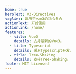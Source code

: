 ```yaml
---
home: true
heroText: V3-Directives
tagline: 适用于vue3的指令集合
actionText: 开始使用
actionLink: /home/
features:
  - title: Vue3
    details: 支持最新的Vue3。
  - title: Typescript
    details: 采用Typescript开发。
  - title: Tree-Shaking
    details: 支持Tree-Shaking。
footer: MIT Licensed
---
```

